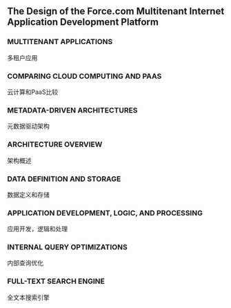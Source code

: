 ## The Design of the Force.com Multitenant Internet Application Development Platform
### MULTITENANT APPLICATIONS
多租户应用

### COMPARING CLOUD COMPUTING AND PAAS
云计算和PaaS比较

### METADATA-DRIVEN ARCHITECTURES
元数据驱动架构

### ARCHITECTURE OVERVIEW
架构概述

### DATA DEFINITION AND STORAGE
数据定义和存储

### APPLICATION DEVELOPMENT, LOGIC, AND PROCESSING
应用开发，逻辑和处理

### INTERNAL QUERY OPTIMIZATIONS
内部查询优化

### FULL-TEXT SEARCH ENGINE
全文本搜索引擎
